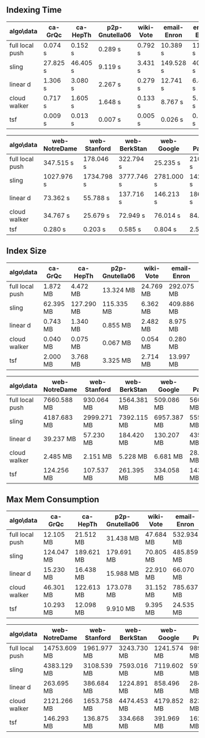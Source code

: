 ## Indexing Time

algo\data | ca-GrQc | ca-HepTh | p2p-Gnutella06 | wiki-Vote | email-Enron | email-EuAll
--- | --- | --- | --- | --- | --- | ---
full local push | 0.074 s | 0.152 s | 0.289 s | 0.792 s | 10.389 s | 11.972 s
sling | 27.825 s | 46.405 s | 9.119 s | 3.431 s | 149.528 s | 40.899 s
linear d | 1.306 s | 3.080 s | 2.267 s | 0.279 s | 12.741 s | 6.867 s
cloud walker | 0.717 s | 1.605 s | 1.648 s | 0.133 s | 8.767 s | 5.119 s
tsf | 0.009 s | 0.013 s | 0.007 s | 0.005 s | 0.026 s | 0.198 s

algo\data | web-NotreDame | web-Stanford | web-BerkStan | web-Google | cit-Patents | soc-LiveJournal1
--- | --- | --- | --- | --- | --- | ---
full local push | 347.515 s | 178.046 s | 322.794 s | 25.235 s | 210.592 s | 1752.620 s
sling | 1027.976 s | 1734.798 s | 3777.746 s | 2781.000 s | 1421.028 s | 15970.200 s
linear d | 73.362 s | 55.788 s | 137.716 s | 146.213 s | 186.031 s | 2780.590 s
cloud walker | 34.767 s | 25.679 s | 72.949 s | 76.014 s | 84.769 s | 1708.240 s
tsf | 0.280 s | 0.203 s | 0.585 s | 0.804 s | 2.592 s | 4.041 s

## Index Size

algo\data | ca-GrQc | ca-HepTh | p2p-Gnutella06 | wiki-Vote | email-Enron | email-EuAll
--- | --- | --- | --- | --- | --- | ---
full local push | 1.872 MB | 4.472 MB | 13.324 MB | 24.769 MB | 292.075 MB | 305.251 MB
sling | 62.395 MB | 127.290 MB | 115.335 MB | 6.362 MB | 409.886 MB | 211.237 MB
linear d | 0.743 MB | 1.340 MB | 0.855 MB | 2.482 MB | 8.975 MB | 13.661 MB
cloud walker | 0.040 MB | 0.075 MB | 0.067 MB | 0.054 MB | 0.280 MB | 2.023 MB
tsf | 2.000 MB | 3.768 MB | 3.325 MB | 2.714 MB | 13.997 MB | 101.171 MB

algo\data | web-NotreDame | web-Stanford | web-BerkStan | web-Google | cit-Patents | soc-LiveJournal1
--- | --- | --- | --- | --- | --- | ---
full local push | 7660.588 MB | 930.064 MB | 1564.381 MB | 509.086 MB | 5603.594 MB | 36777.005 MB
sling | 4187.683 MB | 2999.271 MB | 7392.115 MB | 6957.387 MB | 5559.157 MB | 44850.682 MB
linear d | 39.237 MB | 57.230 MB | 184.420 MB | 130.207 MB | 435.687 MB | 1653.110 MB
cloud walker | 2.485 MB | 2.151 MB | 5.228 MB | 6.681 MB | 28.799 MB | 36.984 MB
tsf | 124.256 MB | 107.537 MB | 261.395 MB | 334.058 MB | 1439.960 MB | 1849.202 MB

## Max Mem Consumption

algo\data | ca-GrQc | ca-HepTh | p2p-Gnutella06 | wiki-Vote | email-Enron | email-EuAll
--- | --- | --- | --- | --- | --- | ---
full local push | 12.105 MB | 21.512 MB | 31.438 MB | 47.684 MB | 532.934 MB | 749.250 MB
sling | 124.047 MB | 189.621 MB | 179.691 MB | 70.805 MB | 485.859 MB | 296.656 MB
linear d | 15.230 MB | 16.438 MB | 15.988 MB | 22.910 MB | 66.070 MB | 92.773 MB
cloud walker | 46.301 MB | 122.613 MB | 173.078 MB | 31.152 MB | 785.637 MB | 559.891 MB
tsf | 10.293 MB | 12.098 MB | 9.910 MB | 9.395 MB | 24.535 MB | 114.965 MB

algo\data | web-NotreDame | web-Stanford | web-BerkStan | web-Google | cit-Patents | soc-LiveJournal1
--- | --- | --- | --- | --- | --- | ---
full local push | 14753.609 MB | 1961.977 MB | 3243.730 MB | 1241.574 MB | 9894.152 MB | 55615.480 MB
sling | 4383.129 MB | 3108.539 MB | 7593.016 MB | 7119.602 MB | 5976.492 MB | 46397.402 MB
linear d | 263.695 MB | 386.684 MB | 1224.891 MB | 858.496 MB | 2843.879 MB | 11047.559 MB
cloud walker | 2121.266 MB | 1653.758 MB | 4474.453 MB | 4179.852 MB | 8231.398 MB | 118511.609 MB
tsf | 146.293 MB | 136.875 MB | 334.668 MB | 391.969 MB | 1622.734 MB | 2461.566 MB

